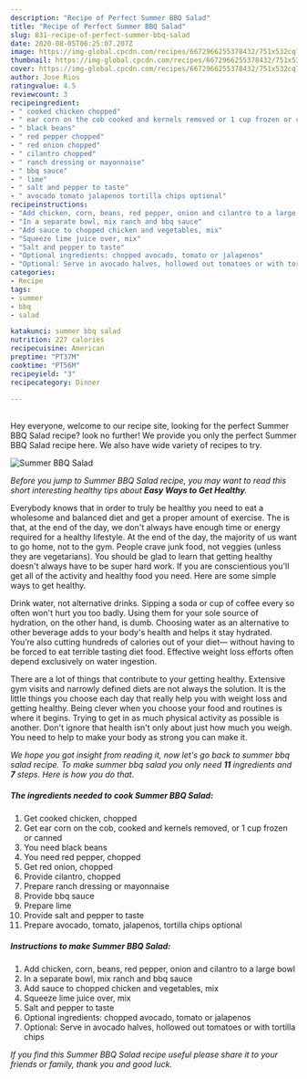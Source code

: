 ```yaml
---
description: "Recipe of Perfect Summer BBQ Salad"
title: "Recipe of Perfect Summer BBQ Salad"
slug: 831-recipe-of-perfect-summer-bbq-salad
date: 2020-08-05T06:25:07.207Z
image: https://img-global.cpcdn.com/recipes/6672966255378432/751x532cq70/summer-bbq-salad-recipe-main-photo.jpg
thumbnail: https://img-global.cpcdn.com/recipes/6672966255378432/751x532cq70/summer-bbq-salad-recipe-main-photo.jpg
cover: https://img-global.cpcdn.com/recipes/6672966255378432/751x532cq70/summer-bbq-salad-recipe-main-photo.jpg
author: Jose Rios
ratingvalue: 4.5
reviewcount: 3
recipeingredient:
- " cooked chicken chopped"
- " ear corn on the cob cooked and kernels removed or 1 cup frozen or canned"
- " black beans"
- " red pepper chopped"
- " red onion chopped"
- " cilantro chopped"
- " ranch dressing or mayonnaise"
- " bbq sauce"
- " lime"
- " salt and pepper to taste"
- " avocado tomato jalapenos tortilla chips optional"
recipeinstructions:
- "Add chicken, corn, beans, red pepper, onion and cilantro to a large bowl"
- "In a separate bowl, mix ranch and bbq sauce"
- "Add sauce to chopped chicken and vegetables, mix"
- "Squeeze lime juice over, mix"
- "Salt and pepper to taste"
- "Optional ingredients: chopped avocado, tomato or jalapenos"
- "Optional: Serve in avocado halves, hollowed out tomatoes or with tortilla chips"
categories:
- Recipe
tags:
- summer
- bbq
- salad

katakunci: summer bbq salad 
nutrition: 227 calories
recipecuisine: American
preptime: "PT37M"
cooktime: "PT56M"
recipeyield: "3"
recipecategory: Dinner

---
```

<br>
Hey everyone, welcome to our recipe site, looking for the perfect Summer BBQ Salad recipe? look no further! We provide you only the perfect Summer BBQ Salad recipe here. We also have wide variety of recipes to try.
<br>


![Summer BBQ Salad](https://img-global.cpcdn.com/recipes/6672966255378432/751x532cq70/summer-bbq-salad-recipe-main-photo.jpg)

<i>Before you jump to Summer BBQ Salad recipe, you may want to read this short interesting healthy tips about <strong>Easy Ways to Get Healthy</strong>.</i>

Everybody knows that in order to truly be healthy you need to eat a wholesome and balanced diet and get a proper amount of exercise. The  is that, at the end of the day, we don't always have enough time or energy required for a healthy lifestyle. At the end of the day, the majority of us want to go home, not to the gym. People crave junk food, not veggies (unless they are vegetarians). You should be glad to learn that getting healthy doesn't always have to be super hard work. If you are conscientious you'll get all of the activity and healthy food you need. Here are some simple ways to get healthy.

Drink water, not alternative drinks. Sipping a soda or cup of coffee every so often won't hurt you too badly. Using them for your sole source of hydration, on the other hand, is dumb. Choosing water as an alternative to other beverage adds to your body's health and helps it stay hydrated. You’re also cutting hundreds of calories out of your diet— without having to be forced to eat terrible tasting diet food. Effective weight loss efforts often depend exclusively on water ingestion.

There are a lot of things that contribute to your getting healthy. Extensive gym visits and narrowly defined diets are not always the solution. It is the little things you choose each day that really help you with weight loss and getting healthy. Being clever when you choose your food and routines is where it begins. Trying to get in as much physical activity as possible is another. Don't ignore that health isn't only about just how much you weigh. You need to help to make your body as strong you can make it. 


<i>We hope you got insight from reading it, now let's go back to summer bbq salad recipe. To make summer bbq salad you only need <strong>11</strong> ingredients and <strong>7</strong> steps. Here is how you do that.
</i>

##### The ingredients needed to cook Summer BBQ Salad:

1. Get  cooked chicken, chopped
1. Get  ear corn on the cob, cooked and kernels removed, or 1 cup frozen or canned
1. You need  black beans
1. You need  red pepper, chopped
1. Get  red onion, chopped
1. Provide  cilantro, chopped
1. Prepare  ranch dressing or mayonnaise
1. Provide  bbq sauce
1. Prepare  lime
1. Provide  salt and pepper to taste
1. Prepare  avocado, tomato, jalapenos, tortilla chips optional


##### Instructions to make Summer BBQ Salad:

1. Add chicken, corn, beans, red pepper, onion and cilantro to a large bowl
1. In a separate bowl, mix ranch and bbq sauce
1. Add sauce to chopped chicken and vegetables, mix
1. Squeeze lime juice over, mix
1. Salt and pepper to taste
1. Optional ingredients: chopped avocado, tomato or jalapenos
1. Optional: Serve in avocado halves, hollowed out tomatoes or with tortilla chips


<i>If you find this Summer BBQ Salad recipe useful please share it to your friends or family, thank you and good luck.</i>
